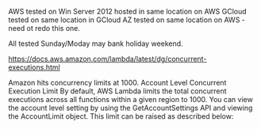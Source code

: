 AWS tested on Win Server 2012 hosted in same location on AWS
GCloud tested on same location in GCloud
AZ tested on same location on AWS  - need ot redo this one.

All tested Sunday/Moday may bank holiday weekend.

https://docs.aws.amazon.com/lambda/latest/dg/concurrent-executions.html

Amazon hits concurrency limits at 1000.
Account Level Concurrent Execution Limit
By default, AWS Lambda limits the total concurrent executions across all functions within a given region to 1000. You can view the account level setting by using the GetAccountSettings API and viewing the AccountLimit object. This limit can be raised as described below: